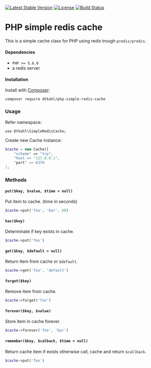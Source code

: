 [![Latest Stable Version](https://poser.pugx.org/dtkahl/php-simple-redis-cache/v/stable)](https://packagist.org/packages/dtkahl/php-simple-redis-cache)
[![License](https://poser.pugx.org/dtkahl/php-simple-redis-cache/license)](https://packagist.org/packages/dtkahl/php-simple-redis-cache)
[![Build Status](https://travis-ci.org/dtkahl/php-simple-redis-cache.svg?branch=master)](https://travis-ci.org/dtkahl/php-simple-redis-cache)


# PHP simple redis cache

This is a simple cache class for PHP using redis trough `predis/predis`.

#### Dependencies

* `PHP >= 5.6.0`
* a redis server


#### Installation

Install with [Composer](http://getcomposer.org):
```
composer require dtkahl/php-simple-redis-cache
```


### Usage

Refer namespace:

```
use Dtkahl\SimpleRedisCache;
```

Create new Cache instance:

```php
$cache = new Cache([
    "scheme" => "tcp",
    "host => "127.0.0.1",
    "port" => 6379
);
```


### Methods

#### `put($key, $value, $time = null)`

Put item to cache. (time in seconds)

```php
$cache->put('foo', 'bar', 60)
```


#### `has($key)`

Determinate if key exists in cache.

```php
$cache->put('foo')
```


#### `get($key, $default = null)`

Return Item from cache or `$default`.

```php
$cache->get('foo', 'default')
```


#### `forget($key)`

Remove item from cache.

```php
$cache->forget('foo')
```


#### `forever($key, $value)`

Store item in cache forever.

```php
$cache->forever('foo', 'bar')
```


#### `remember($key, $calback, $time = null)`

Return cache item if exists otherwise call, cache and return `$callback`.

```php
$cache->put('foo')
```
